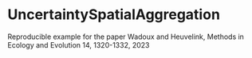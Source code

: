 # UncertaintySpatialAggregation
Reproducible example for the paper Wadoux and Heuvelink, Methods in Ecology and Evolution 14, 1320-1332, 2023
